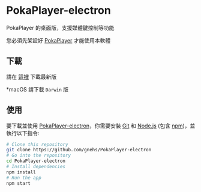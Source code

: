 # PokaPlayer-electron

PokaPlayer 的桌面版，支援媒體鍵控制等功能

您必須先架設好 [PokaPlayer](https://github.com/gnehs/PokaPlayer) 才能使用本軟體

## 下載

請在 [這裡](https://github.com/gnehs/PokaPlayer-electron/releases/latest) 下載最新版

\*macOS 請下載 `Darwin` 版

## 使用

要下載並使用 [PokaPlayer-electron](https://github.com/gnehs/PokaPlayer-electron)，你需要安裝 [Git](https://git-scm.com) 和 [Node.js](https://nodejs.org/en/download/) (包含 [npm](http://npmjs.com))，並執行以下指令:

```bash
# Clone this repository
git clone https://github.com/gnehs/PokaPlayer-electron
# Go into the repository
cd PokaPlayer-electron
# Install dependencies
npm install
# Run the app
npm start
```
